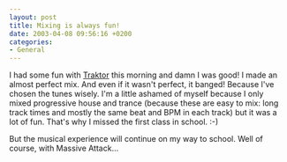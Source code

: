 ```yaml
---
layout: post
title: Mixing is always fun!
date: 2003-04-08 09:56:16 +0200
categories:
- General
---
```

I had some fun with <a href="http://www.nativeinstruments.de/" title="The coolest mixing software for PC">Traktor</a> this morning and damn I was good! I made an almost perfect mix. And even if it wasn't perfect, it banged! Because I've chosen the tunes wisely. I'm a little ashamed of myself because I only mixed progressive house and trance (because these are easy to mix: long track times and mostly the same beat and BPM in each track) but it was a lot of fun. That's why I missed the first class in school. :-)

But the musical experience will continue on my way to school. Well of course, with Massive Attack...

